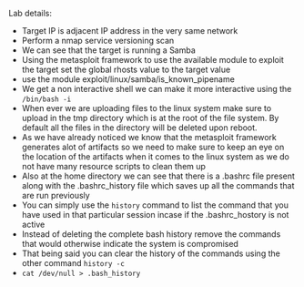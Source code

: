 Lab details:

- Target IP is adjacent IP address in the very same network
- Perform a nmap service versioning scan
- We can see that the target is running a Samba
- Using the metasploit framework to use the available module to exploit the target set the global rhosts value to the target value
- use the module exploit/linux/samba/is_known_pipename
- We get a non interactive shell we can make it more interactive using the `/bin/bash -i`
- When ever we are uploading files to the linux system make sure to upload in the tmp directory which is at the root of the file system. By default all the files in the directory will be deleted upon reboot.
- As we have already noticed we know that the metasploit framework generates alot of artifacts so we need to make sure to keep an eye on the location of the artifacts when it comes to the linux system as we do not have many resource scripts to clean them up
- Also at the home directory we can see that there is a .bashrc file present along with the .bashrc_history file which saves up all the commands that are run previously
- You can simply use the `history` command to list the command that you have used in that particular session incase if the .bashrc_hostory is not active
- Instead of deleting the complete bash history remove the commands that would otherwise indicate the system is compromised
- That being said you can clear the history of the commands using the other command `history -c`
- `cat /dev/null > .bash_history`

